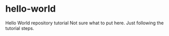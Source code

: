 # hello-world
Hello World repository tutorial
Not sure what to put here.  Just following the tutorial steps.
